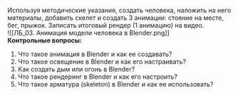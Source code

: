 Используя методические указания, создать человека, наложить на него материалы, добавить скелет и создать 3 анимации: стояние на месте, бег, прыжок. Записать итоговый рендер (1 анимацию) на видео.  
![[ЛБ_03. Анимация модели человека в Blender.png]]  
**Контрольные вопросы:**
1. Что такое анимация в Blender и как ее создавать?
2. Что такое освещение в Blender и как его настраивать?
3. Как создать дым или огонь в Blender?
4. Что такое рендеринг в Blender и как его настроить?
5. Что такое арматура (skeleton) в Blender и как ее использовать?